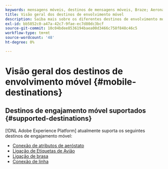 ```yaml
---
keywords: mensagens móveis, destinos de mensagens móveis, Braze; Aeronave
title: Visão geral dos destinos de envolvimento móvel
description: Saiba mais sobre os diferentes destinos de envolvimento móvel compatíveis com o Adobe Experience Platform.
exl-id: bb5852c0-a47a-42c7-9fae-ec7d80dc3bcf
source-git-commit: 10c04bdee8536194baea00d3466c758f848c46c5
workflow-type: tm+mt
source-wordcount: '48'
ht-degree: 0%

---
```


# Visão geral dos destinos de envolvimento móvel {#mobile-destinations}

## Destinos de engajamento móvel suportados {#supported-destinations}

[!DNL Adobe Experience Platform] atualmente suporta os seguintes destinos de engajamento móvel:

* [Conexão de atributos de aeróstato](airship-attributes.md)
* [Ligação de Etiquetas de Avião](airship-tags.md)
* [Ligação de brasa](braze.md)
* [Conexão de linha](line.md)